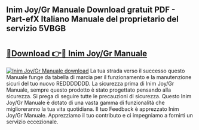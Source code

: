## Inim Joy/Gr Manuale Download gratuit PDF - Part-efX Italiano Manuale del proprietario del servizio 5VBGB

# <h2><a href="http://dfb0kl.blite.top/?on=Inim+Joy%2fGr+Manuale">🔗Download 👉🔴 Inim Joy/Gr Manuale</a></h2>

[![Inim Joy/Gr Manuale download](https://i.imgur.com/lujVjoI.png)](http://dfb0kl.blite.top/?on=Inim+Joy%2fGr+Manuale)
La tua strada verso il successo questo Manuale funge da tabella di marcia per il funzionamento e la manutenzione sicuri del tuo nuovo REDDDDDDD. La sicurezza prima di Inim Joy/Gr Manuale, sempre questo prodotto è stato progettato pensando alla sicurezza. Si prega di seguire tutte le precauzioni di sicurezza. Questo Inim Joy/Gr Manuale è dotato di una vasta gamma di funzionalità che miglioreranno la tua vita quotidiana. Il tuo Feedback è apprezzato Inim Joy/Gr Manuale. Apprezziamo il tuo contributo e ci impegniamo a fornirti un servizio eccezionale.
